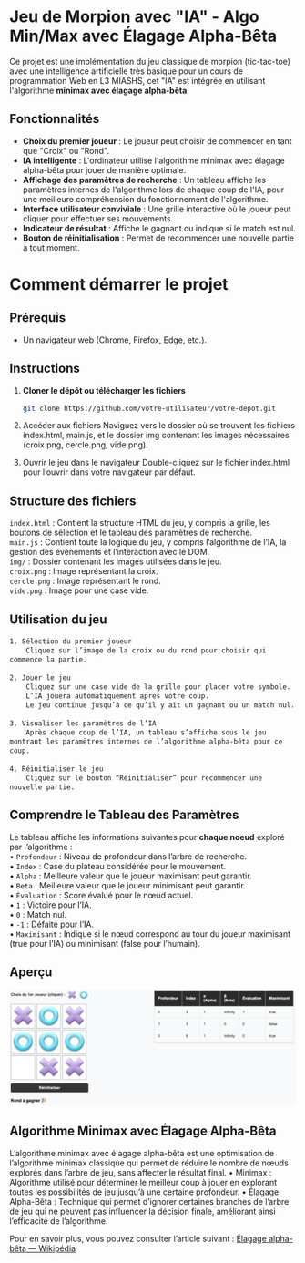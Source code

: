 # Jeu de Morpion avec "IA" - Algo Min/Max avec Élagage Alpha-Bêta

Ce projet est une implémentation du jeu classique de morpion (tic-tac-toe) avec une intelligence artificielle très basique pour un cours de programmation Web en L3 MIASHS, cet "IA" est intégrée en utilisant l'algorithme **minimax avec élagage alpha-bêta**.

## Fonctionnalités

- **Choix du premier joueur** : Le joueur peut choisir de commencer en tant que "Croix" ou "Rond".
- **IA intelligente** : L'ordinateur utilise l'algorithme minimax avec élagage alpha-bêta pour jouer de manière optimale.
- **Affichage des paramètres de recherche** : Un tableau affiche les paramètres internes de l'algorithme lors de chaque coup de l'IA, pour une meilleure compréhension du fonctionnement de l'algorithme.
- **Interface utilisateur conviviale** : Une grille interactive où le joueur peut cliquer pour effectuer ses mouvements.
- **Indicateur de résultat** : Affiche le gagnant ou indique si le match est nul.
- **Bouton de réinitialisation** : Permet de recommencer une nouvelle partie à tout moment.

# Comment démarrer le projet

## Prérequis

- Un navigateur web  (Chrome, Firefox, Edge, etc.).

## Instructions

1. **Cloner le dépôt ou télécharger les fichiers**

   ```bash
   git clone https://github.com/votre-utilisateur/votre-depot.git
   ```
2.	Accéder aux fichiers
      Naviguez vers le dossier où se trouvent les fichiers index.html, main.js, et le dossier img contenant les images nécessaires (croix.png, cercle.png, vide.png).
3. Ouvrir le jeu dans le navigateur
      Double-cliquez sur le fichier index.html pour l’ouvrir dans votre navigateur par défaut.

## Structure des fichiers

`index.html` : Contient la structure HTML du jeu, y compris la grille, les boutons de sélection et le tableau des paramètres de recherche.  
`main.js` : Contient toute la logique du jeu, y compris l’algorithme de l’IA, la gestion des événements et l’interaction avec le DOM.  
`img/` : Dossier contenant les images utilisées dans le jeu.  
`croix.png` : Image représentant la croix.  
`cercle.png` : Image représentant le rond.  
`vide.png` : Image pour une case vide.  

## Utilisation du jeu

    1. Sélection du premier joueur
	    Cliquez sur l’image de la croix ou du rond pour choisir qui commence la partie.  

	2. Jouer le jeu
        Cliquez sur une case vide de la grille pour placer votre symbole.
        L’IA jouera automatiquement après votre coup.
	    Le jeu continue jusqu’à ce qu’il y ait un gagnant ou un match nul.
	
    3. Visualiser les paramètres de l’IA
        Après chaque coup de l’IA, un tableau s’affiche sous le jeu montrant les paramètres internes de l’algorithme alpha-bêta pour ce coup.
    
    4. Réinitialiser le jeu
        Cliquez sur le bouton “Réinitialiser” pour recommencer une nouvelle partie.

## Comprendre le Tableau des Paramètres

Le tableau affiche les informations suivantes pour __**chaque noeud**__ exploré par l’algorithme :  
•	`Profondeur` : Niveau de profondeur dans l’arbre de recherche.  
•	`Index` : Case du plateau considérée pour le mouvement.  
•	`Alpha` : Meilleure valeur que le joueur maximisant peut garantir.  
•	`Beta` : Meilleure valeur que le joueur minimisant peut garantir.  
•	`Évaluation` : Score évalué pour le nœud actuel.  
•	`1` : Victoire pour l’IA.  
•	`0` : Match nul.  
•	`-1` : Défaite pour l’IA.  
•	`Maximisant` : Indique si le nœud correspond au tour du joueur maximisant (true pour l’IA) ou minimisant (false pour l’humain).  

## Aperçu

![Image exemple fonctionnement](img/demo_sc/example.png)


## Algorithme Minimax avec Élagage Alpha-Bêta

L’algorithme minimax avec élagage alpha-bêta est une optimisation de l’algorithme minimax classique qui permet de réduire le nombre de nœuds explorés dans l’arbre de jeu, sans affecter le résultat final.
•	Minimax : Algorithme utilisé pour déterminer le meilleur coup à jouer en explorant toutes les possibilités de jeu jusqu’à une certaine profondeur.
•	Élagage Alpha-Bêta : Technique qui permet d’ignorer certaines branches de l’arbre de jeu qui ne peuvent pas influencer la décision finale, améliorant ainsi l’efficacité de l’algorithme.

Pour en savoir plus, vous pouvez consulter l’article suivant : [Élagage alpha-bêta — Wikipédia](https://fr.wikipedia.org/wiki/%C3%89lagage_alpha-b%C3%AAta)
